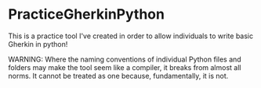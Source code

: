 # PracticeGherkinPython
This is a practice tool I've created in order to allow individuals to write basic Gherkin in python!

WARNING: 
Where the naming conventions of individual Python files and folders may make the tool seem like a compiler, it breaks from almost all norms. It cannot be treated as one because, fundamentally, it is not. 
